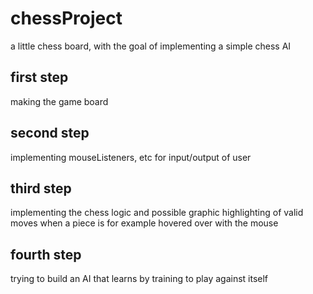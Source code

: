 # chessProject
a little chess board, with the goal of implementing a simple chess AI

## first step
making the game board

## second step 
implementing mouseListeners, etc for input/output of user

## third step 
implementing the chess logic and possible graphic highlighting of valid moves when a piece is for example hovered over with the mouse

## fourth step
trying to build an AI that learns by training to play against itself
